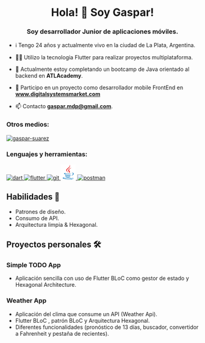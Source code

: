 
<h1 align="center">Hola! 👋  Soy Gaspar!</h1>
<h3 align="center">Soy desarrollador Junior de aplicaciones móviles.</h3>

- ℹ️ Tengo 24 años y actualmente vivo en la ciudad de La Plata, Argentina.
- 👨‍💻 Utilizo la tecnologia Flutter para realizar proyectos multiplataforma.
- 🌱 Actualmente estoy completando un bootcamp de Java orientado al backend en **ATLAcademy**.
- 💼 Participo en un proyecto como desarrollador mobile FrontEnd en **www.digitalsystemsmarket.com**

- 📫 Contacto **gaspar.mdp@gmail.com**.

<h3 align="left">Otros medios:</h3>
<p align="left">
<a href="https://linkedin.com/in/gaspar-suarez" target="blank"><img align="center" src="https://raw.githubusercontent.com/rahuldkjain/github-profile-readme-generator/master/src/images/icons/Social/linked-in-alt.svg" alt="gaspar-suarez" height="30" width="40" /></a>

 
<h3 align="left">Lenguajes y herramientas:</h3>
<p align="left"> <a href="https://dart.dev" target="_blank" rel="noreferrer"> <img src="https://www.vectorlogo.zone/logos/dartlang/dartlang-icon.svg" alt="dart" width="40" height="40"/> </a> <a href="https://flutter.dev" target="_blank" rel="noreferrer"> <img src="https://www.vectorlogo.zone/logos/flutterio/flutterio-icon.svg" alt="flutter" width="40" height="40"/> </a> <a href="https://git-scm.com/" target="_blank" rel="noreferrer"> <img src="https://www.vectorlogo.zone/logos/git-scm/git-scm-icon.svg" alt="git" width="40" height="40"/> </a> <a href="https://www.java.com" target="_blank" rel="noreferrer"> <img src="https://raw.githubusercontent.com/devicons/devicon/master/icons/java/java-original.svg" alt="java" width="40" height="40"/> </a> 
<a href="https://postman.com" target="_blank" rel="noreferrer"> <img src="https://www.vectorlogo.zone/logos/getpostman/getpostman-icon.svg" alt="postman" width="40" height="40"/> </a> </p> 
 
## Habilidades  📖

 - Patrones de diseño.
 - Consumo de API.
 - Arquitectura limpia & Hexagonal.

 ## Proyectos personales  🛠️

 ### Simple TODO App
 
 * Aplicación sencilla con uso de Flutter BLoC como gestor de estado y Hexagonal Architecture.

### Weather App

 * Aplicación del clima que consume un API (Weather Api).
 * Flutter BLoC , patrón BLoC y Arquitectura Hexagonal.
 * Diferentes funcionalidades (pronóstico de 13 días, buscador, convertidor a Fahrenheit y pestaña de recientes).







